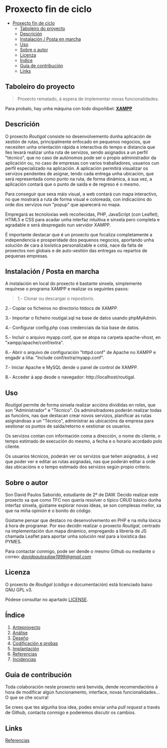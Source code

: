 # Proxecto fin de ciclo

- [Proxecto fin de ciclo](#proxecto-fin-de-ciclo)
  - [Taboleiro do proyecto](#taboleiro-do-proyecto)
  - [Descrición](#descrición)
  - [Instalación / Posta en marcha](#instalación--posta-en-marcha)
  - [Uso](#uso)
  - [Sobre o autor](#sobre-o-autor)
  - [Licenza](#licenza)
  - [Índice](#índice)
  - [Guía de contribución](#guía-de-contribución)
  - [Links](#links)

## Taboleiro do proyecto

> Proxecto rematado, á espera de implementar novas funcionalidades.

Para probalo, hay unha máquina con todo dispoñíbel: [**XAMPP**](https://drive.google.com/file/d/12f-TfJgZWk0MoRL4Kgd9wxSrgXTXAIX7/view?usp=drive_link)

## Descrición

O proxecto *Routigal* consiste no desenvolvemento dunha aplicación de xestión de rutas, principalmente enfocado en pequenos negocios, que necesiten unha orientación rápida e interactiva do tempo e distancia que lles levará realizar unha ruta de servizos, sendo asignados a un perfil "técnico", que no caso de autónomos pode ser o propio administrador da aplicación ou, no caso de empresas con varios traballadores, usuarios cun perfil especializado na aplicación. A aplicación permitirá visualizar os servizos pendentes de asignar, tendo cada entrega unha ubicación, que será representada como punto na ruta, de forma dinámica, á sua vez, a aplicación contará que o punto de saída e de regreso é o mesmo.

Para conseguir que sexa máis visual, a web contará cun mapa interactivo, no que mostrará a ruta de forma visual e coloreada, con indicacións do orde dos servizos nun "popup" que aparecerá no mapa.

Empregará as tecnoloxías web recoñecidas, PHP, JavaScript (con Leaflet), HTML5 e CSS para acadar unha interfaz intuitiva e sinxela pero completa e agradable e será despregado nun servidor XAMPP.

É importante destacar que é un proxecto que focaliza completamente a independencia e prosperidade dos pequenos negocios, aportando unha solución de cara á loxística personalizable e cotiá, nace da falta de proxectos non globais e de auto-xestión das entregas ou repartos de pequenas empresas.

## Instalación / Posta en marcha

A instalación en local do proxecto é bastante sinxela, simplemente requírese o programa XAMPP e realizar os seguintes pasos:

> 1.- Clonar ou descargar o repositorio.

2.- Copiar os ficheiros no directorio htdocs de XAMPP.

3.- Importar o ficheiro routigal.sql na base de datos usando phpMyAdmin.

4.- Configurar config.php coas credenciais da túa base de datos.

5.- Incluir o arquivo myapp.conf, que se atopa na carpeta apache-vhost, en "xampp/apache/conf/extra".

6.- Abrir o arquivo de configuración "httpd.conf" de Apache no XAMPP e engadir a liña: "Include conf/extra/myapp.conf".

7.- Iniciar Apache e MySQL dende o panel de control de XAMPP.

8.- Acceder á app desde o navegador: http://localhost/routigal.

## Uso

*Routigal* permite de forma sinxela realizar accións divididas en roles, que son "Administrador" e "Técnico". Os adminsitradores poderán realizar todas as funcións, nas que destacan crear novos servizos, planificar as rutas asignándoas a un "Técnico", administrar as ubicacións da empresa para xestionar os puntos de saída/retorno e xestionar os usuarios.

Os servizos contan con información coma a dirección, o nome do cliente, o tempo estimado de execución do mesmo, a fecha e o horario acordado polo cliente.

Os usuarios técnicos, poderán ver os servizos que teñen asignados, á vez que poder ver e editar as rutas asignadas, nas que poderán editar a orde das ubicacións e o tempo estimado dos servizos según propio criterio.

## Sobre o autor

Son David Paulos Saborido, estudiante de 2º de DAW. Decido realizar este proxecto xa que como TFC non quería resolver o típico CRUD básico dunha interfaz sinxela, gústame explorar novas ideas, se son complexas mellor, xa que na miña opinión é o bonito do código.

Gústame pensar que destaco no desenvolvemento en PHP e na miña lóxica á hora de programar. Por eso decidín realizar o proxecto *Routigal*, centrado na implementación dun mapa dinámico, empregando a librería de JS chamada Leaflet para aportar unha solución real para a loxística das PYMES.

Para contactar conmigo, pode ser dende o mesmo Github ou mediante o correo: *davidpaulosdaw1999@gmail.com*

## Licenza

O proxecto de *Routigal* (código e documentación) está licenciado baixo GNU GPL v3.

Pódese consultar no apartado [LICENSE](license).

## Índice


1. [Anteproyecto](plantilla-proxecto/doc/templates/1_Anteproxecto.md)
2. [Análise](plantilla-proxecto/doc/templates/2_Analise.md)
3. [Deseño](plantilla-proxecto/doc/templates/3_Deseño.md)
4. [Codificación e probas](plantilla-proxecto/doc/templates/4_Codificacion_e_probas.md)
5. [Implantación](plantilla-proxecto/doc/templates/5_Implantación.md)
6. [Referencias](plantilla-proxecto/doc/templates/6_Referencias.md)
7. [Incidencias](plantilla-proxecto/doc/templates/7_Incidencias.md)

## Guía de contribución

Toda colaboración neste proxecto será benvida, dende recomendacións á hora de modificar algún funcionamento, interface, novas funcionalidades... O que se che ocurra!

Se crees que tes algunha boa idea, podes enviar unha *pull request* a través de Github, contacta conmigo e poderemos discutir os cambios.

## Links

[Referencias](plantilla-proxecto/doc/templates/6_Referencias.md)

